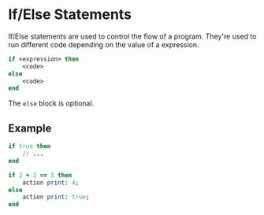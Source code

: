 # If/Else Statements

If/Else statements are used to control the flow of a program. They're used to run different code depending on the value of a expression.

```ruby
if <expression> then
    <code>
else
    <code>
end
```

The `else` block is optional.

## Example

```ruby
if true then
    // ...
end
```

```ruby
if 2 + 2 == 5 then
    action print: 4;
else
    action print: true;
end
```
